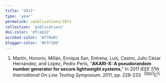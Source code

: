 ```yaml
---
title: "2011"
type: 'year'
permalink: /publications/2011
collection: 'publications'
doi-color: '#fcab22'
acrobat-color: '#f70e0c'
blogger-color: '#F37100'
---
```

1. Martín, Honorio, Millán, Enrique San, Entrena, Luis, Castro, Julio César Hernández, and López, Pedro Peris, "**AKARI-X: A pseudorandom number generator for secure lightweight systems**," In *2011 IEEE 17th International On-Line Testing Symposium*. 2011, pp. 228-233. <a href='https://dx.doi.org/10.1109/IOLTS.2011.5994534' target='_blank'><i class='ai ai-fw ai-doi' style='color: {{ page.doi-color }}'></i></a> &nbsp;<a href='/publications/bibtex#5994534' target='_blank' class='btn btn--mcwbibtex'><img src='../images/BibTeX_logo-16px-high.png'/></a>
